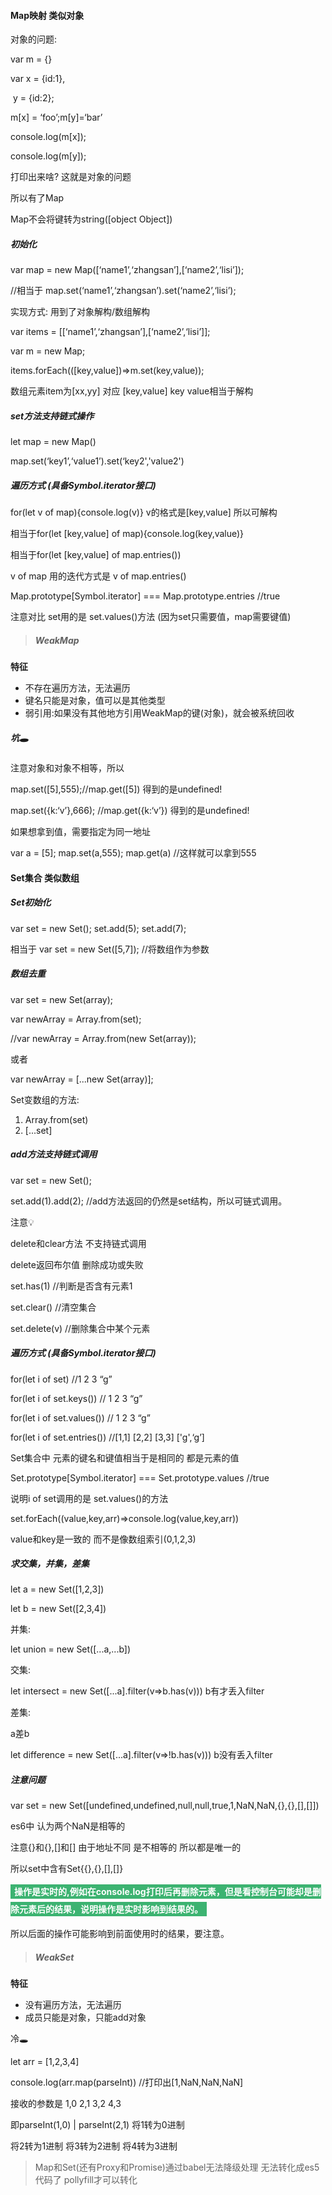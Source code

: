

#### Map映射 类似对象



对象的问题:

var m = {}

var x = {id:1},

​    y = {id:2};



m[x] = ‘foo’;m[y]=‘bar’

console.log(m[x]);

console.log(m[y]);

打印出来啥? 这就是对象的问题

所以有了Map



Map不会将键转为string([object Object])



##### 初始化

var map = new Map([‘name1’,‘zhangsan’],[‘name2’,‘lisi’]);

//相当于 map.set(‘name1’,‘zhangsan’).set(‘name2’,‘lisi’);



实现方式: 用到了对象解构/数组解构

var items = [[‘name1’,‘zhangsan’],[‘name2’,‘lisi’]];

var m = new Map;

items.forEach(([key,value])=>m.set(key,value));

数组元素item为[xx,yy] 对应 [key,value] key value相当于解构



##### set方法支持链式操作

let map = new Map()

map.set(‘key1’,‘value1’).set(‘key2','value2')



##### 遍历方式 (具备Symbol.iterator接口)



for(let v of map){console.log(v)} v的格式是[key,value] 所以可解构

相当于for(let [key,value] of map){console.log(key,value)}

相当于for(let [key,value] of map.entries())



v of map  用的迭代方式是 v of map.entries()

Map.prototype[Symbol.iterator] === Map.prototype.entries //true

注意对比 set用的是 set.values()方法 (因为set只需要值，map需要键值)





> ##### WeakMap

**特征**

- 不存在遍历方法，无法遍历
- 键名只能是对象，值可以是其他类型
- 弱引用:如果没有其他地方引用WeakMap的键(对象)，就会被系统回收



##### 坑🕳

注意对象和对象不相等，所以

map.set([5],555);//map.get([5]) 得到的是undefined!

map.set({k:‘v’},666); //map.get({k:‘v’}) 得到的是undefined!

如果想拿到值，需要指定为同一地址

var a = [5]; map.set(a,555); map.get(a) //这样就可以拿到555



#### Set集合 类似数组

##### Set初始化

var set = new Set(); set.add(5); set.add(7);

相当于 var set = new Set([5,7]); //将数组作为参数



##### 数组去重

var set = new Set(array);

var newArray = Array.from(set);

//var newArray = Array.from(new Set(array));



或者

var newArray = [...new Set(array)];



Set变数组的方法:

1. Array.from(set)
2. [...set]

##### add方法支持链式调用

var set = new Set();

set.add(1).add(2); //add方法返回的仍然是set结构，所以可链式调用。



注意💡

delete和clear方法 不支持链式调用

delete返回布尔值 删除成功或失败



set.has(1) //判断是否含有元素1

set.clear() //清空集合

set.delete(v) //删除集合中某个元素



##### 遍历方式 (具备Symbol.iterator接口)

for(let i of set) //1 2 3 “g”

for(let i of set.keys()) // 1 2 3 “g”

for(let i of set.values()) // 1 2 3 “g”

for(let i of set.entries()) //\[1,1] \[2,2] \[3,3] \['g',‘g’]

Set集合中 元素的键名和键值相当于是相同的 都是元素的值



Set.prototype[Symbol.iterator] === Set.prototype.values //true

说明i of set调用的是 set.values()的方法



set.forEach((value,key,arr)=>console.log(value,key,arr))

value和key是一致的 而不是像数组索引(0,1,2,3)



##### 求交集，并集，差集

let a = new Set([1,2,3])

let b = new Set([2,3,4])



并集:

let union = new Set([...a,...b])



交集:

let intersect = new Set([...a].filter(v=>b.has(v))) b有才丢入filter



差集:

a差b

let difference = new Set([...a].filter(v=>!b.has(v))) b没有丢入filter



##### 注意问题

var set = new Set([undefined,undefined,null,null,true,1,NaN,NaN,{},{},[],[]])

es6中 认为两个NaN是相等的 

注意{}和{},[]和[] 由于地址不同 是不相等的 所以都是唯一的

所以set中含有Set{{},{},[],[]}



<font style="color:white;background:mediumseagreen;padding:3px 6px;font-weight:bold;line-height:28px">操作是实时的,例如在console.log打印后再删除元素，但是看控制台可能却是删除元素后的结果，说明操作是实时影响到结果的。</font>

所以后面的操作可能影响到前面使用时的结果，要注意。





> ##### WeakSet

**特征**

- 没有遍历方法，无法遍历
- 成员只能是对象，只能add对象





冷🕳

let arr = [1,2,3,4]

console.log(arr.map(parseInt)) //打印出[1,NaN,NaN,NaN]

接收的参数是 1,0 2,1 3,2 4,3

即parseInt(1,0) | parseInt(2,1) 将1转为0进制

将2转为1进制 将3转为2进制 将4转为3进制









> Map和Set(还有Proxy和Promise)通过babel无法降级处理 无法转化成es5代码了 pollyfill才可以转化




